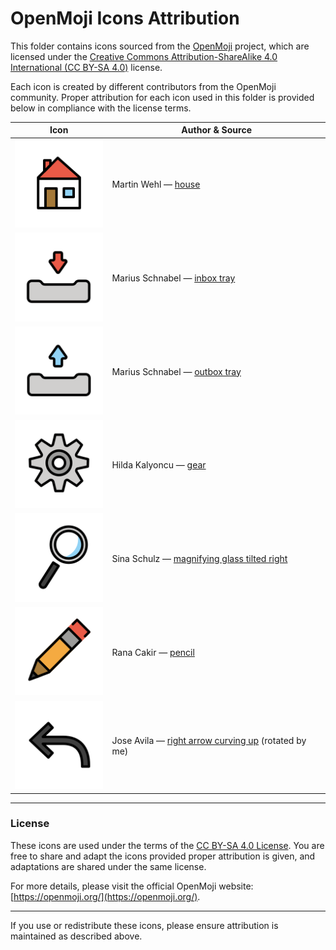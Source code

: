 # OpenMoji Icons Attribution

This folder contains icons sourced from the [OpenMoji](https://openmoji.org/) project, which are licensed under the [Creative Commons Attribution-ShareAlike 4.0 International (CC BY-SA 4.0)](https://creativecommons.org/licenses/by-sa/4.0/) license.

Each icon is created by different contributors from the OpenMoji community. Proper attribution for each icon used in this folder is provided below in compliance with the license terms.

| Icon | Author & Source                                                                                 |
|:----:|-------------------------------------------------------------------------------------------------|
| ![house](1F3E0.svg) | Martin Wehl — [house](https://openmoji.org/library/emoji-1F3E0/)                                |
| ![inbox tray](1F4E5.svg) | Marius Schnabel — [inbox tray](https://openmoji.org/library/emoji-1F4E5/)                       |
| ![outbox tray](1F4E4.svg) | Marius Schnabel — [outbox tray](https://openmoji.org/library/emoji-1F4E4/)                      |
| ![gear](2699.svg) | Hilda Kalyoncu — [gear](https://openmoji.org/library/emoji-2699/)                               |
| ![magnifying glass tilted right](1F50E.svg) | Sina Schulz — [magnifying glass tilted right](https://openmoji.org/library/emoji-1F50E/)        |
| ![pencil](270F.svg) | Rana Cakir — [pencil](https://openmoji.org/library/emoji-270F/)                                 |
| ![right arrow curving up](2934.svg) | Jose Avila — [right arrow curving up](https://openmoji.org/library/emoji-2934/) (rotated by me) |
---

### License

These icons are used under the terms of the [CC BY-SA 4.0 License](https://creativecommons.org/licenses/by-sa/4.0/). You are free to share and adapt the icons provided proper attribution is given, and adaptations are shared under the same license.

For more details, please visit the official OpenMoji website: [https://openmoji.org/](https://openmoji.org/).

---

If you use or redistribute these icons, please ensure attribution is maintained as described above.
